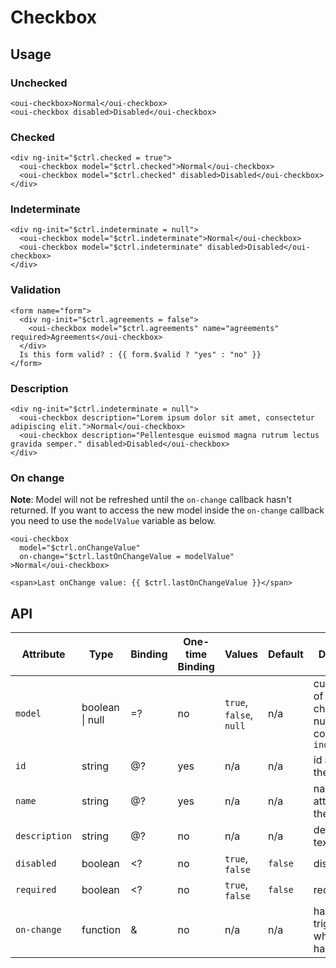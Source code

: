 # Checkbox

<component-status cx-design="complete" ux="complete"></component-status>

## Usage

### Unchecked

```html:preview
<oui-checkbox>Normal</oui-checkbox>
<oui-checkbox disabled>Disabled</oui-checkbox>
```

### Checked

```html:preview
<div ng-init="$ctrl.checked = true">
  <oui-checkbox model="$ctrl.checked">Normal</oui-checkbox>
  <oui-checkbox model="$ctrl.checked" disabled>Disabled</oui-checkbox>
</div>
```

### Indeterminate

```html:preview
<div ng-init="$ctrl.indeterminate = null">
  <oui-checkbox model="$ctrl.indeterminate">Normal</oui-checkbox>
  <oui-checkbox model="$ctrl.indeterminate" disabled>Disabled</oui-checkbox>
</div>
```

### Validation

```html:preview
<form name="form">
  <div ng-init="$ctrl.agreements = false">
    <oui-checkbox model="$ctrl.agreements" name="agreements" required>Agreements</oui-checkbox>
  </div>
  Is this form valid? : {{ form.$valid ? "yes" : "no" }}
</form>
```

### Description

```html:preview
<div ng-init="$ctrl.indeterminate = null">
  <oui-checkbox description="Lorem ipsum dolor sit amet, consectetur adipiscing elit.">Normal</oui-checkbox>
  <oui-checkbox description="Pellentesque euismod magna rutrum lectus gravida semper." disabled>Disabled</oui-checkbox>
</div>
```

### On change

**Note**: Model will not be refreshed until the `on-change` callback hasn't returned. If you want to access the new model inside the `on-change` callback you need to use the `modelValue` variable as below.

```html:preview
<oui-checkbox
  model="$ctrl.onChangeValue"
  on-change="$ctrl.lastOnChangeValue = modelValue"
>Normal</oui-checkbox>

<span>Last onChange value: {{ $ctrl.lastOnChangeValue }}</span>
```

## API

| Attribute     | Type                    | Binding | One-time Binding  | Values                   | Default    | Description
| ----          | ----                    | ----    | ----              | ----                     | ----       | ----
| `model`       | boolean &#124; null     | =?      | no                | `true`, `false`, `null`  | n/a        | current value of the checkbox and null is considered as `indeterminate`
| `id`          | string                  | @?      | yes               | n/a                      | n/a        | id attribute of the checkbox
| `name`        | string                  | @?      | yes               | n/a                      | n/a        | name attribute of the checkbox
| `description` | string                  | @?      | no                | n/a                      | n/a        | description text
| `disabled`    | boolean                 | <?      | no                | `true`, `false`          | `false`    | disabled flag
| `required`    | boolean                 | <?      | no                | `true`, `false`          | `false`    | required flag
| `on-change`   | function                | &       | no                | n/a                      | n/a        | handler triggered when value has changed
